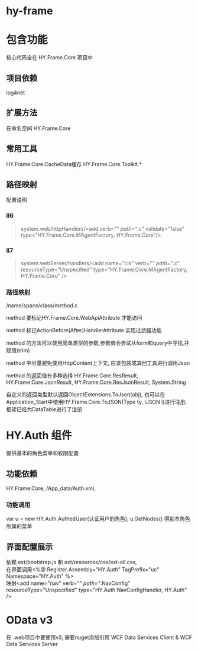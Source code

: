 hy-frame
========

# 包含功能
核心代码全在 HY.Frame.Core 项目中

## 项目依赖
log4net

## 扩展方法
在命名空间 HY.Frame.Core

## 常用工具
HY.Frame.Core.CacheData缓存 
HY.Frame.Core.Toolkit.*


## 路径映射
配置说明
### II6
>system.web/httpHandlers/&lt;add verb="*" path="*.c" validate="false" type="HY.Frame.Core.MAgentFactory, HY.Frame.Core"/>

### II7
>system.webServer/handlers/&lt;add name="cls" verb="*" path="*.c" resourceType="Unspecified" type="HY.Frame.Core.MAgentFactory, HY.Frame.Core" />

### 路径映射
/name/space/class/method.c

method 要标记HY.Frame.Core.WebApiAttribute 才能访问

method 标记ActionBefore(After)HandlerAttribute 实现过滤器功能

method 的方法可以使用简单类型的参数,参数值会尝试从form和query中寻找,并赋值(trim)

method 中尽量避免使用HttpContent上下文, 应该包装成其他工具进行调用Json

method 的返回值有多种选择 HY.Frame.Core.ResResult, HY.Frame.Core.JsonResult, HY.Frame.Core.ResJsonResult, System.String

自定义的返回类型默认返回ObjectExtensions.ToJson(obj), 也可以在Application_Start中使用HY.Frame.Core.ToJSON(Type ty, IJSON i)进行注册, 框架已经为DataTable进行了注册

# HY.Auth 组件

提供基本的角色菜单和权限配置

## 功能依赖
HY.Frame.Core, /App_data/Auth.xml,
### 功能调用
var u = new HY.Auth.AuthedUser(认证用户的角色); u.GetNodes() 得到本角色所属的菜单
## 界面配置展示
依赖 ext/bootstrap.js 和 ext/resources/css/ext-all.css,   
在界面调用&lt;%@ Register Assembly="HY.Auth" TagPrefix="uc" Namespace="HY.Auth" %>   
映射&lt;add name="nav" verb="*" path="*.NavConfig" resourceType="Unspecified" type="HY.Auth.NavConfigHandler, HY.Auth" />



# OData v3
在 .web项目中要使用v3, 需要nuget添加引用 WCF Data Services Client & WCF Data Services Server

